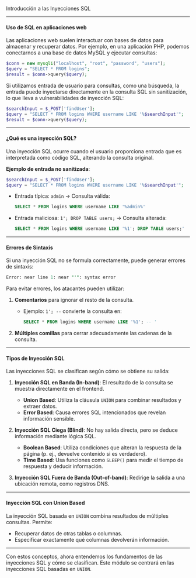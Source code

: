 Introducción a las Inyecciones SQL

---

#### **Uso de SQL en aplicaciones web**

Las aplicaciones web suelen interactuar con bases de datos para almacenar y recuperar datos. Por ejemplo, en una aplicación PHP, podemos conectarnos a una base de datos MySQL y ejecutar consultas:

```php
$conn = new mysqli("localhost", "root", "password", "users");
$query = "SELECT * FROM logins";
$result = $conn->query($query);
```

Si utilizamos entrada de usuario para consultas, como una búsqueda, la entrada puede inyectarse directamente en la consulta SQL sin sanitización, lo que lleva a vulnerabilidades de inyección SQL:

```php
$searchInput = $_POST['findUser'];
$query = "SELECT * FROM logins WHERE username LIKE '%$searchInput'";
$result = $conn->query($query);
```

---

#### **¿Qué es una inyección SQL?**

Una inyección SQL ocurre cuando el usuario proporciona entrada que es interpretada como código SQL, alterando la consulta original.

**Ejemplo de entrada no sanitizada**:

```php
$searchInput = $_POST['findUser'];
$query = "SELECT * FROM logins WHERE username LIKE '%$searchInput'";
```

- Entrada típica: `admin` → Consulta válida:
    
    ```sql
    SELECT * FROM logins WHERE username LIKE '%admin%'
    ```
    
- Entrada maliciosa: `1'; DROP TABLE users;` → Consulta alterada:
    
    ```sql
    SELECT * FROM logins WHERE username LIKE '%1'; DROP TABLE users;'
    ```
    

---

#### **Errores de Sintaxis**

Si una inyección SQL no se formula correctamente, puede generar errores de sintaxis:

```sql
Error: near line 1: near "'": syntax error
```

Para evitar errores, los atacantes pueden utilizar:

1. **Comentarios** para ignorar el resto de la consulta.
    - Ejemplo: `1'; --` convierte la consulta en:
        
        ```sql
        SELECT * FROM logins WHERE username LIKE '%1'; -- '
        ```
        
2. **Múltiples comillas** para cerrar adecuadamente las cadenas de la consulta.

---

#### **Tipos de Inyección SQL**

Las inyecciones SQL se clasifican según cómo se obtiene su salida:

1. **Inyección SQL en Banda (In-band)**: El resultado de la consulta se muestra directamente en el frontend.
    
    - **Union Based**: Utiliza la cláusula `UNION` para combinar resultados y extraer datos.
    - **Error Based**: Causa errores SQL intencionados que revelan información sensible.
2. **Inyección SQL Ciega (Blind)**: No hay salida directa, pero se deduce información mediante lógica SQL.
    
    - **Boolean Based**: Utiliza condiciones que alteran la respuesta de la página (p. ej., devuelve contenido si es verdadero).
    - **Time Based**: Usa funciones como `SLEEP()` para medir el tiempo de respuesta y deducir información.
3. **Inyección SQL Fuera de Banda (Out-of-band)**: Redirige la salida a una ubicación remota, como registros DNS.
    

---

#### **Inyección SQL con Union Based**

La inyección SQL basada en `UNION` combina resultados de múltiples consultas. Permite:

- Recuperar datos de otras tablas o columnas.
- Especificar exactamente qué columnas devolverán información.

---

Con estos conceptos, ahora entendemos los fundamentos de las inyecciones SQL y cómo se clasifican. Este módulo se centrará en las inyecciones SQL basadas en `UNION`.